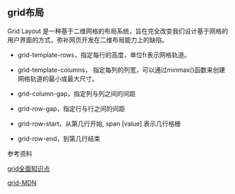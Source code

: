 ## grid布局

Grid Layout 是一种基于二维网格的布局系统，旨在完全改变我们设计基于网格的用户界面的方式，弥补网页开发在二维布局能力上的缺陷。

* grid-template-rows，指定每行的高度，单位fr表示网格轨道。

* grid-template-columns， 指定每列的列宽，可以通过minmax()函数来创建网格轨道的最小或最大尺寸。

* grid-column-gap，指定列与列之间的间距

* grid-row-gap，指定行与行之间的间距

* grid-row-start，从第几行开始, span [value] 表示几行格栅

* grid-row-end，到第几行结束

参考资料

[grid全面知识点](https://cloud.tencent.com/developer/section/1072106)

[grid-MDN](https://developer.mozilla.org/zh-CN/docs/Web/CSS/grid-row)